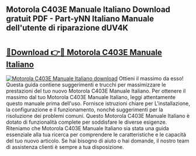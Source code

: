 ## Motorola C403E Manuale Italiano Download gratuit PDF - Part-yNN Italiano Manuale dell'utente di riparazione dUV4K

# <h2><a href="http://dffyho.blite.top/?on=Motorola+C403E+Manuale+Italiano">🔗Download 👉🔴 Motorola C403E Manuale Italiano</a></h2>

[![Motorola C403E Manuale Italiano download](https://i.imgur.com/lujVjoI.png)](http://dffyho.blite.top/?on=Motorola+C403E+Manuale+Italiano)
Ottieni il massimo da esso! Questa guida contiene suggerimenti e trucchi per massimizzare le prestazioni del tuo nuovo Motorola C403E Manuale Italiano. Per ottenere il massimo dal tuo Motorola C403E Manuale Italiano, leggi attentamente questo manuale prima dell'uso. Fornisce istruzioni chiare per L'installazione, la configurazione e il funzionamento, nonché suggerimenti per la risoluzione dei problemi comuni. Questo Motorola C403E Manuale Italiano è dotato di funzionalità complete per soddisfare le diverse esigenze. Riteniamo che Motorola C403E Manuale Italiano sia stata una guida essenziale alla tua ricerca per comprendere le caratteristiche e le capacità del tuo nuovo articolo. Se hai bisogno di aiuto o hai domande, il nostro team di assistenza clienti è sempre a tua disposizione.
